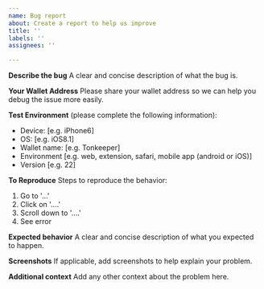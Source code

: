 ```yaml
---
name: Bug report
about: Create a report to help us improve
title: ''
labels: ''
assignees: ''

---
```


**Describe the bug**
A clear and concise description of what the bug is.

**Your Wallet Address**
Please share your wallet address so we can help you debug the issue more easily.

**Test Environment**
(please complete the following information):
- Device: [e.g. iPhone6]
 - OS: [e.g. iOS8.1]
 - Wallet name: [e.g. Tonkeeper]
 - Environment [e.g. web, extension, safari, mobile app (android or iOS)]
 - Version [e.g. 22]

**To Reproduce**
Steps to reproduce the behavior:
1. Go to '...'
2. Click on '....'
3. Scroll down to '....'
4. See error

**Expected behavior**
A clear and concise description of what you expected to happen.

**Screenshots**
If applicable, add screenshots to help explain your problem.

**Additional context**
Add any other context about the problem here.

